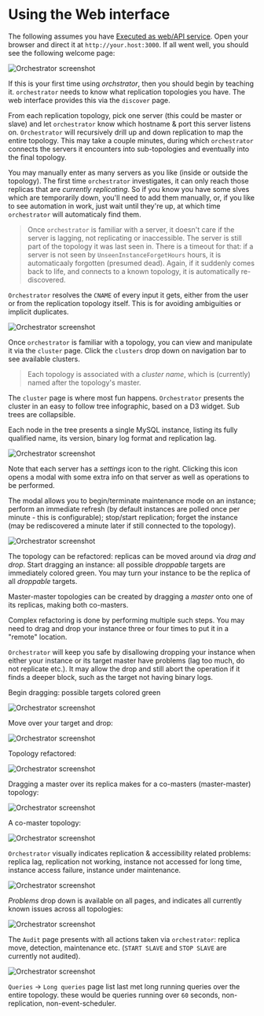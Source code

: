 # Using the Web interface

The following assumes you have [Executed as web/API service](#executing-as-webapi-service).
Open your browser and direct it at `http://your.host:3000`. If all went well, you should see
the following welcome page:

![Orchestrator screenshot](images/orchestrator-about.png)

If this is your first time using _orchstrator_, then you should begin by teaching it.
`orchestrator` needs to know what replication topologies you have. The web interface
provides this via the `discover` page.

From each replication topology, pick one server (this could be master or slave) and let
`orchestrator` know which hostname & port this server listens on. `Orchestrator` will
recursively drill up and down replication to map the entire topology. This may take a couple
minutes, during which `orchestrator` connects the servers it encounters into sub-topologies and
eventually into the final topology.

You may manually enter as many servers as you like (inside or outside the topology).
The first time `orchestrator` investigates, it can only reach those replicas that are
_currently replicating_. So if you know you have some slves which are temporarily down, you'll need
to add them manually, or, if you like to see automation in work, just wait until they're up, at which
time `orchestrator` will automaticaly find them.

> Once `orchestrator` is familiar with a server, it doesn't care if the server is lagging, not replicating
> or inaccessible. The server is still part of the topology it was last seen in. There is a timeout for
> that: if a server is not seen by `UnseenInstanceForgetHours` hours, it is automaticaaly forgotten
> (presumed dead). Again, if it suddenly comes back to life, and connects to a known topology, it is
> automatically re-discovered.

`Orchestrator` resolves the `CNAME` of every input it gets, either from the user or from the replication
topology itself. This is for avoiding ambiguities or implicit duplicates.

![Orchestrator screenshot](images/orchestrator-discover.png)

Once `orchestrator` is familiar with a topology, you can view and manipulate it via the `cluster` page.
Click the `clusters` drop down on navigation bar to see available clusters.

> Each topology is associated with a _cluster name_, which is (currently) named after the topology's master.

The `cluster` page is where most fun happens. `Orchestrator` presents the cluster in an easy to follow
tree infographic, based on a D3 widget. Sub trees are collapsible.

Each node in the tree presents a single MySQL instance, listing its fully qualified name, its version,
binary log format and replication lag.

![Orchestrator screenshot](images/orchestrator-simple.png)

Note that each server has a _settings_ icon to the right. Clicking this icon opens a modal with some
extra info on that server as well as operations to be performed.

The modal allows you to begin/terminate maintenance mode on an instance; perform an immediate refresh
(by default instances are polled once per minute - this is configurable); stop/start replication; forget
the instance (may be rediscovered a minute later if still connected to the topology).

![Orchestrator screenshot](images/orchestrator-instance-modal.png)

The topology can be refactored: replicas can be moved around via _drag and drop_. Start dragging an instance:
all possible _droppable_ targets are immediately colored green. You may turn your instance to be the replica of
all _droppable_ targets.

Master-master topologies can be created by dragging a _master_ onto one of its replicas, making both co-masters.

Complex refactoring is done by performing multiple such steps. You may need to drag and drop your
instance three or four times to put it in a "remote" location.

`Orchestrator` will keep you safe by disallowing dropping your instance when either your instance or its
target master have problems (lag too much, do not replicate etc.). It may allow the drop and still abort
the operation if it finds a deeper block, such as the target not having binary logs.

Begin dragging: possible targets colored green

![Orchestrator screenshot](images/orchestrator-simple-drag.png)

Move over your target and drop:

![Orchestrator screenshot](images/orchestrator-simple-drag-hover.png)

Topology refactored:

![Orchestrator screenshot](images/orchestrator-simple-dropped.png)

Dragging a master over its replica makes for a co-masters (master-master) topology:

![Orchestrator screenshot](images/orchestator-cm-simple-drag-master.png)

A co-master topology:

![Orchestrator screenshot](images/orchestator-cm-co-masters.png)

`Orchestrator` visually indicates replication & accessibility related problems: replica lag, replication not working,
instance not accessed for long time, instance access failure, instance under maintenance.

![Orchestrator screenshot](images/orchestrator-simple-with-problems.png)

_Problems_ drop down is available on all pages, and indicates all currently known issues across all topologies:

![Orchestrator screenshot](images/orchestrator-problems.png)

The `Audit` page presents with all actions taken via `orchestrator`: replica move, detection, maintenance etc.
(`START SLAVE` and `STOP SLAVE` are currently not audited).

![Orchestrator screenshot](images/orchestrator-audit-small.png)

`Queries` -> `Long queries` page list last met long running queries over the entire topology. these would be
queries running over `60` seconds, non-replication, non-event-scheduler.
